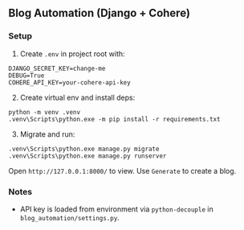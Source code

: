 ## Blog Automation (Django + Cohere)

### Setup
1. Create `.env` in project root with:
```
DJANGO_SECRET_KEY=change-me
DEBUG=True
COHERE_API_KEY=your-cohere-api-key
```
2. Create virtual env and install deps:
```
python -m venv .venv
.venv\Scripts\python.exe -m pip install -r requirements.txt
```
3. Migrate and run:
```
.venv\Scripts\python.exe manage.py migrate
.venv\Scripts\python.exe manage.py runserver
```

Open `http://127.0.0.1:8000/` to view. Use `Generate` to create a blog.

### Notes
- API key is loaded from environment via `python-decouple` in `blog_automation/settings.py`.



